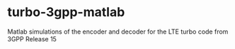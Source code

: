 # turbo-3gpp-matlab
Matlab simulations of the encoder and decoder for the LTE turbo code from 3GPP Release 15
